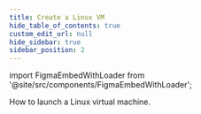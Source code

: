 ```yaml
---
title: Create a Linux VM
hide_table_of_contents: true
custom_edit_url: null
hide_sidebar: true
sidebar_position: 2
---
```

import FigmaEmbedWithLoader from '@site/src/components/FigmaEmbedWithLoader';

How to launch a Linux virtual machine.

<div style={{ width: "100%", height: "auto", margin: 0, padding: 0, overflow: "hidden" }}>
  <FigmaEmbedWithLoader  className="figma-wrapper"
    url="https://embed.figma.com/proto/SDomEzDBfC5QTQm9XfovhT/Instance-Creation?node-id=118-345&scaling=scale-down-width&content-scaling=fixed&page-id=0%3A1&embed-host=share"
    thumbnail="/img/template-thumbnail.jpg" 
  />
</div>